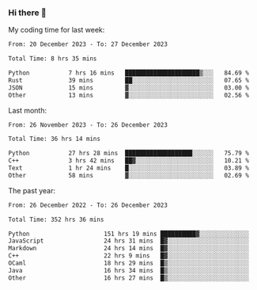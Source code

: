 ### Hi there 👋

My coding time for last week:

<!--START_SECTION:week-->

```txt
From: 20 December 2023 - To: 27 December 2023

Total Time: 8 hrs 35 mins

Python           7 hrs 16 mins   █████████████████████▒░░░   84.69 %
Rust             39 mins         ██░░░░░░░░░░░░░░░░░░░░░░░   07.65 %
JSON             15 mins         ▓░░░░░░░░░░░░░░░░░░░░░░░░   03.00 %
Other            13 mins         ▓░░░░░░░░░░░░░░░░░░░░░░░░   02.56 %
```

<!--END_SECTION:week-->

Last month:

<!--START_SECTION:month-->

```txt
From: 26 November 2023 - To: 26 December 2023

Total Time: 36 hrs 14 mins

Python           27 hrs 28 mins  ███████████████████░░░░░░   75.79 %
C++              3 hrs 42 mins   ██▓░░░░░░░░░░░░░░░░░░░░░░   10.21 %
Text             1 hr 24 mins    █░░░░░░░░░░░░░░░░░░░░░░░░   03.89 %
Other            58 mins         ▓░░░░░░░░░░░░░░░░░░░░░░░░   02.69 %
```

<!--END_SECTION:month-->

The past year:

<!--START_SECTION:year-->

```txt
From: 26 December 2022 - To: 26 December 2023

Total Time: 352 hrs 36 mins

Python                     151 hrs 19 mins ██████████▓░░░░░░░░░░░░░░   42.92 %
JavaScript                 24 hrs 31 mins  █▓░░░░░░░░░░░░░░░░░░░░░░░   06.96 %
Markdown                   24 hrs 14 mins  █▓░░░░░░░░░░░░░░░░░░░░░░░   06.88 %
C++                        22 hrs 9 mins   █▓░░░░░░░░░░░░░░░░░░░░░░░   06.28 %
OCaml                      18 hrs 29 mins  █▒░░░░░░░░░░░░░░░░░░░░░░░   05.24 %
Java                       16 hrs 34 mins  █▒░░░░░░░░░░░░░░░░░░░░░░░   04.70 %
Other                      16 hrs 27 mins  █▒░░░░░░░░░░░░░░░░░░░░░░░   04.67 %
```

<!--END_SECTION:year-->
